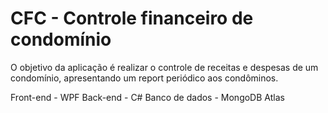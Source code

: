 # CFC - Controle financeiro de condomínio

O objetivo da aplicação é realizar o controle de receitas e despesas de um condomínio, apresentando um report periódico aos condôminos.

Front-end - WPF
Back-end - C#
Banco de dados - MongoDB Atlas
